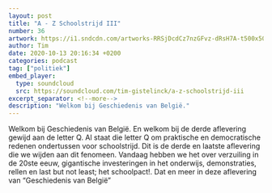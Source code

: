 ```yaml
---
layout: post
title: "A - Z Schoolstrijd III"
number: 36
artwork: https://i1.sndcdn.com/artworks-RRSjDcdCz7nzGFvz-dRsH7A-t500x500.jpg
author: Tim
date: 2020-10-13 20:16:34 +0200
categories: podcast
tag: ["politiek"]
embed_player:
  type: soundcloud
  src: https://soundcloud.com/tim-gistelinck/a-z-schoolstrijd-iii
excerpt_separator: <!--more-->
description: "Welkom bij Geschiedenis van België."
---
```

Welkom bij Geschiedenis van België. En welkom bij de derde aflevering gewijd aan de letter Q. Al staat die letter Q om praktische en democratische redenen ondertussen voor schoolstrijd. Dit is de derde en laatste aflevering die we wijden aan dit fenomeen. Vandaag hebben we het over verzuiling in de 20ste eeuw, gigantische investeringen in het onderwijs, demonstraties, rellen en last but not least; het schoolpact!. Dat en meer in deze aflevering van “Geschiedenis van België”